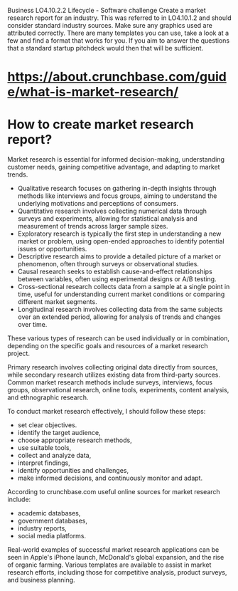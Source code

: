 Business
LO4.10.2.2
Lifecycle - Software challenge
Create a market research report for an industry.
This was referred to in LO4.10.1.2 and should consider standard industry sources.  Make sure any graphics used are attributed correctly.  There are many templates you can use, take a look at a few and find a format that works for you.  If you aim to answer the questions that a standard startup pitchdeck would then that will be sufficient.


# https://about.crunchbase.com/guide/what-is-market-research/
# How to create market research report?

Market research is essential for informed decision-making, understanding customer needs, gaining competitive advantage, and adapting to market trends.
* Qualitative research focuses on gathering in-depth insights through methods like interviews and focus groups, aiming to understand the underlying motivations and perceptions of consumers.
* Quantitative research involves collecting numerical data through surveys and experiments, allowing for statistical analysis and measurement of trends across larger sample sizes.
* Exploratory research is typically the first step in understanding a new market or problem, using open-ended approaches to identify potential issues or opportunities.
* Descriptive research aims to provide a detailed picture of a market or phenomenon, often through surveys or observational studies.
* Causal research seeks to establish cause-and-effect relationships between variables, often using experimental designs or A/B testing.
* Cross-sectional research collects data from a sample at a single point in time, useful for understanding current market conditions or comparing different market segments.
* Longitudinal research involves collecting data from the same subjects over an extended period, allowing for analysis of trends and changes over time.

These various types of research can be used individually or in combination, depending on the specific goals and resources of a market research project.

Primary research involves collecting original data directly from sources, while secondary research utilizes existing data from third-party sources. Common market research methods include surveys, interviews, focus groups, observational research, online tools, experiments, content analysis, and ethnographic research.

To conduct market research effectively, I should follow these steps:
* set clear objectives.
* identify the target audience,
* choose appropriate research methods,
* use suitable tools,
* collect and analyze data,
* interpret findings,
* identify opportunities and challenges,
* make informed decisions, and continuously monitor and adapt.

According to crunchbase.com useful online sources for market research include:
* academic databases,
* government databases,
* industry reports,
* social media platforms.

Real-world examples of successful market research applications can be seen in Apple's iPhone launch, McDonald's global expansion, and the rise of organic farming.
Various templates are available to assist in market research efforts, including those for competitive analysis, product surveys, and business planning.